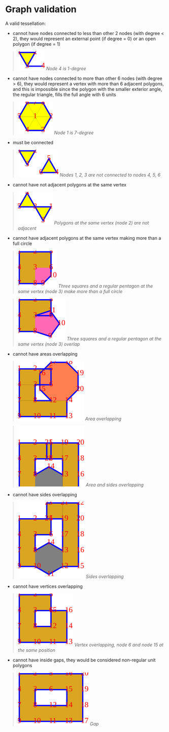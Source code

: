 # Graph validation

A valid tessellation:

* cannot have nodes connected to less than other 2 nodes (with degree < 2), they would represent an external point (if degree = 0) or an open polygon (if degree = 1)

> ![1-degree node](constraints/1-degree.svg)
> _Node 4 is 1-degree_

* cannot have nodes connected to more than other 6 nodes (with degree > 6), they would represent a vertex with more than 6 adjacent polygons, and this is impossible since the polygon with the smaller exterior angle, the regular triangle, fills the full angle with 6 units

> ![7-degree node](constraints/7-degree.svg)
> _Node 1 is 7-degree_

* must be connected

> ![disconnected graph](constraints/disconnected.svg)
> _Nodes 1, 2, 3 are not connected to nodes 4, 5, 6_

* cannot have not adjacent polygons at the same vertex

> ![non adjacent p-gons at the same vertex](constraints/nonAdjacent.svg)
> _Polygons at the same vertex (node 2) are not adjacent_

* cannot have adjacent polygons at the same vertex making more than a full circle

> ![more than full circle at the same vertex](constraints/moreThanFull.svg)
> _Three squares and a regular pentagon at the same vertex (node 3) make more than a full circle_

> ![area overlapping1](constraints/areaOverlap1.svg)
> _Three squares and a regular pentagon at the same vertex (node 3) overlap_

* cannot have areas overlapping

> ![area overlapping2](constraints/areaOverlap2.svg)
> _Area overlapping_

> ![area overlapping3](constraints/areaOverlap3.svg)
> _Area and sides overlapping_

* cannot have sides overlapping

> ![side overlapping](constraints/sideOverlap.svg)
> _Sides overlapping_

* cannot have vertices overlapping

> ![vertex overlapping](constraints/vertexOverlap.svg)
> _Vertex overlapping, node 6 and node 15 at the same position_

* cannot have inside gaps, they would be considered non-regular unit polygons

> ![gap](constraints/gap.svg)
> _Gap_
